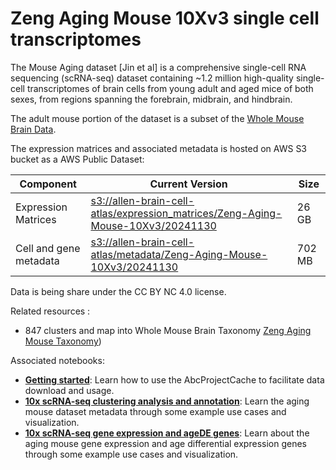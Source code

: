 # Zeng Aging Mouse 10Xv3 single cell transcriptomes

The Mouse Aging dataset [Jin et al] is a comprehensive single-cell RNA
sequencing (scRNA-seq) dataset containing ~1.2 million high-quality single-cell
transcriptomes of brain cells from young adult and aged mice of both sexes,
from regions spanning the forebrain, midbrain, and hindbrain.

The adult mouse portion of the dataset is a subset of the [Whole Mouse Brain
Data](WMB-10Xv3.md). 

The expression matrices and associated metadata is hosted on AWS S3 bucket as a
AWS Public Dataset:

| Component           | Current Version                                                                                                                                                                                              | Size   |
|---------------------|--------------------------------------------------------------------------------------------------------------------------------------------------------------------------------------------------------------|--------|
| Expression Matrices | [s3://allen-brain-cell-atlas/expression_matrices/Zeng-Aging-Mouse-10Xv3/20241130](https://allen-brain-cell-atlas.s3.us-west-2.amazonaws.com/index.html#expression_matrices/Zeng-Aging-Mouse-10Xv3/20241130/) | 26 GB  |
| Cell and gene metadata | [s3://allen-brain-cell-atlas/metadata/Zeng-Aging-Mouse-10Xv3/20241130](https://allen-brain-cell-atlas.s3.us-west-2.amazonaws.com/index.html#metadata/Zeng-Aging-Mouse-10Xv3/20241130/)                       | 702 MB |

Data is being share under the CC BY NC 4.0 license.

Related resources :
* 847 clusters and map into Whole Mouse Brain Taxonomy [Zeng Aging Mouse Taxonomy](Zeng_Aging_Mouse_taxonomy))

Associated notebooks:
* [**Getting started**](../notebooks/getting_started.ipynb): Learn how to use
  the AbcProjectCache to facilitate data download and usage.
* [**10x scRNA-seq clustering analysis and annotation**](../notebooks/Zeng_Aging_Mouse_clustering_analysis_and_annotation.ipynb):
  Learn the aging mouse dataset metadata through some example use cases and
  visualization.
* [**10x scRNA-seq gene expression and ageDE genes**](../notebooks/Zeng_Aging_Mouse_10x_snRNASeq_tutorial.ipynb):
  Learn about the aging mouse gene expression and age differential expression
  genes through some example use cases and visualization.
